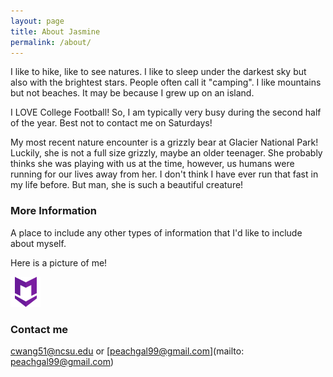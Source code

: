 ```yaml
---
layout: page
title: About Jasmine
permalink: /about/
---
```


I like to hike, like to see natures. I like to sleep under the darkest sky but also with the brightest stars. People often call it "camping". I like mountains but not beaches. It may be because I grew up on an island. 

I LOVE College Football! So, I am typically very busy during the second half of the year. Best not to contact me on Saturdays!

My most recent nature encounter is a grizzly bear at Glacier National Park! Luckily, she is not a full size grizzly, maybe an older teenager. She probably thinks she was playing with us at the time, however, us humans were running for our lives away from her. I don't think I have ever run that fast in my life before. But man, she is such a beautiful creature!

### More Information

A place to include any other types of information that I'd like to include about myself.

Here is a picture of me!

![alt text](https://github.com/adam-p/markdown-here/raw/master/src/common/images/icon48.png "Logo Title Text 1")

### Contact me

[cwang51@ncsu.edu](mailto:cwang51@ncsu.edu) or [peachgal99@gmail.com](mailto: peachgal99@gmail.com)
